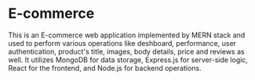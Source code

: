 # E-commerce
 This is an E-commerce web application implemented by MERN stack and used to perform various operations like deshboard, performance, user authentication, product's title, images, body details, price and reviews as well. It utilizes MongoDB for data storage, Express.js for server-side logic, React for the frontend, and Node.js for backend operations.
